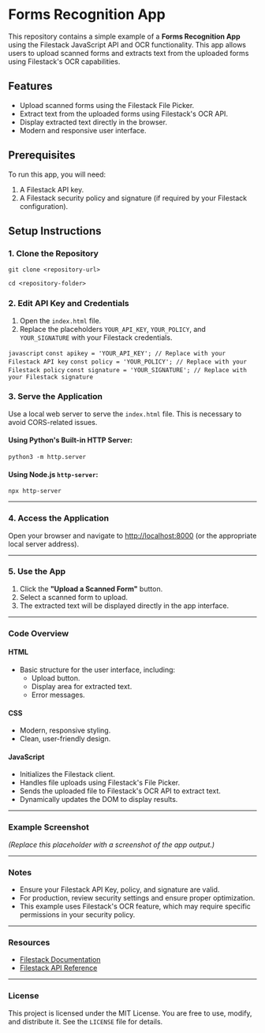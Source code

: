 # Forms Recognition App

This repository contains a simple example of a **Forms Recognition App** using the Filestack JavaScript API and OCR functionality. This app allows users to upload scanned forms and extracts text from the uploaded forms using Filestack's OCR capabilities.

## Features

- Upload scanned forms using the Filestack File Picker.
- Extract text from the uploaded forms using Filestack's OCR API.
- Display extracted text directly in the browser.
- Modern and responsive user interface.

## Prerequisites

To run this app, you will need:

1. A Filestack API key.
2. A Filestack security policy and signature (if required by your Filestack configuration).

## Setup Instructions

### 1. Clone the Repository

`git clone <repository-url>`

`cd <repository-folder>`

### 2. Edit API Key and Credentials

1. Open the `index.html` file.
2. Replace the placeholders `YOUR_API_KEY`, `YOUR_POLICY`, and `YOUR_SIGNATURE` with your Filestack credentials.

`javascript`
`const apikey = 'YOUR_API_KEY'; // Replace with your Filestack API key`
`const policy = 'YOUR_POLICY'; // Replace with your Filestack policy`
`const signature = 'YOUR_SIGNATURE'; // Replace with your Filestack signature`

### 3. Serve the Application

Use a local web server to serve the `index.html` file. This is necessary to avoid CORS-related issues.

#### Using Python's Built-in HTTP Server:

`python3 -m http.server`

#### Using Node.js `http-server`:

`npx http-server`

---

### 4. Access the Application

Open your browser and navigate to [http://localhost:8000](http://localhost:8000) (or the appropriate local server address).

---

### 5. Use the App

1. Click the **"Upload a Scanned Form"** button.
2. Select a scanned form to upload.
3. The extracted text will be displayed directly in the app interface.

---

### Code Overview

#### **HTML**
- Basic structure for the user interface, including:
  - Upload button.
  - Display area for extracted text.
  - Error messages.

#### **CSS**
- Modern, responsive styling.
- Clean, user-friendly design.

#### **JavaScript**
- Initializes the Filestack client.
- Handles file uploads using Filestack's File Picker.
- Sends the uploaded file to Filestack's OCR API to extract text.
- Dynamically updates the DOM to display results.

---

### Example Screenshot

*(Replace this placeholder with a screenshot of the app output.)*

---

### Notes

- Ensure your Filestack API Key, policy, and signature are valid.
- For production, review security settings and ensure proper optimization.
- This example uses Filestack's OCR feature, which may require specific permissions in your security policy.

---

### Resources

- [Filestack Documentation](https://www.filestack.com/docs/)
- [Filestack API Reference](https://www.filestack.com/docs/api/)

---

### License

This project is licensed under the MIT License. You are free to use, modify, and distribute it. See the `LICENSE` file for details.


